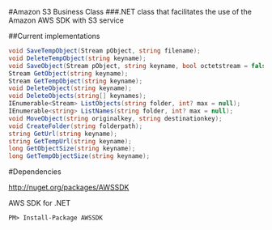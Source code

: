 #Amazon S3 Business Class
###.NET class that facilitates the use of the Amazon AWS SDK with S3 service

##Current implementations

```csharp
void SaveTempObject(Stream pObject, string filename);
void DeleteTempObject(string keyname);
void SaveObject(Stream pObject, string keyname, bool octetstream = false);
Stream GetObject(string keyname);
Stream GetTempObject(string keyname);
void DeleteObject(string keyname);
void DeleteObjects(string[] keynames);
IEnumerable<Stream> ListObjects(string folder, int? max = null);
IEnumerable<string> ListNames(string folder, int? max = null);
void MoveObject(string originalkey, string destinationkey);
void CreateFolder(string folderpath);
string GetUrl(string keyname);
string GetTempUrl(string keyname);
long GetObjectSize(string keyname);
long GetTempObjectSize(string keyname);
```

#Dependencies

http://nuget.org/packages/AWSSDK

AWS SDK for .NET

```
PM> Install-Package AWSSDK
```
